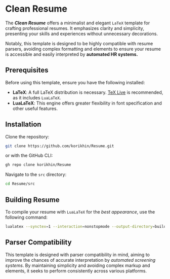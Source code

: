 # Clean Resume

The ***Clean Resume*** offers a minimalist and elegant `LaTeX` template for crafting professional resumes. It emphasizes clarity and simplicity, presenting your skills and experiences without unnecessary decorations.

Notably, this template is designed to be highly compatible with resume parsers, avoiding complex formatting and elements to ensure your resume is accessible and easily interpreted by **automated HR systems.**

## Prerequisites

Before using this template, ensure you have the following installed:

- **LaTeX**: A full LaTeX distribution is necessary. [TeX Live](https://tug.org/texlive/) is recommended, as it includes `LuaLaTeX`.
- **LuaLaTeX**: This engine offers greater flexibility in font specification and other useful features.

## Installation

Clone the repository:

```sh
git clone https://github.com/korikhin/Resume.git
```

or with the GitHub CLI:

```sh
gh repo clone korikhin/Resume
```

Navigate to the `src` directory:

```sh
cd Resume/src
```

## Building Resume

To compile your resume with `LuaLaTeX` for the *best appearance*, use the following command:

```sh
lualatex --synctex=1 --interaction=nonstopmode --output-directory=build main.tex
```

## Parser Compatibility

This template is designed with parser compatibility in mind, aiming to improve the chances of accurate interpretation by *automated screening systems*. By maintaining simplicity and avoiding complex markup and elements, it seeks to perform consistently across various platforms.
